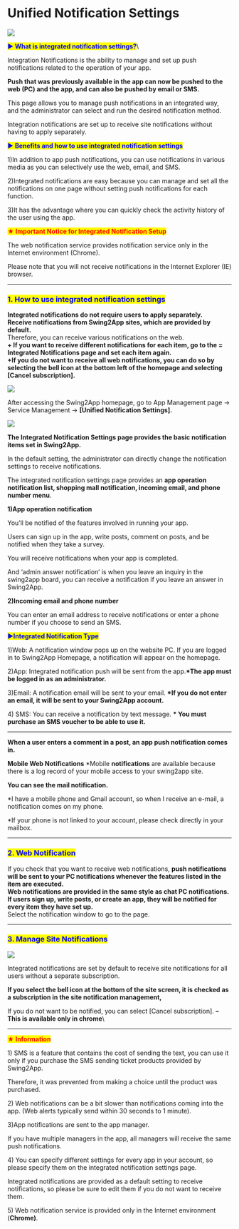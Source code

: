 # Unified Notification Settings

![](https://support.swing2app.com/wp-content/uploads/2018/10/76.png)

<mark style="color:blue;">**▶ What is integrated notification settings?**</mark>\


Integration Notifications is the ability to manage and set up push notifications related to the operation of your app.

**Push that was previously available in the app can now be pushed to the web (PC) and the app, and can also be pushed by email or SMS.**

This page allows you to manage push notifications in an integrated way, and the administrator can select and run the desired notification method.

Integration notifications are set up to receive site notifications without having to apply separately.

<mark style="color:blue;">**▶ Benefits and how to use integrated notification settings**</mark>

1\)In addition to app push notifications, you can use notifications in various media as you can selectively use the web, email, and SMS.

2\)Integrated notifications are easy because you can manage and set all the notifications on one page without setting push notifications for each function.

3\)It has the advantage where you can quickly check the activity history of the user using the app.

<mark style="color:red;">**★ Important Notice for Integrated Notification Setup**</mark>

The web notification service provides notification service only in the Internet environment (Chrome).

Please note that you will not receive notifications in the Internet Explorer (IE) browser.

***

### <mark style="color:blue;">**1. How to use integrated notification settings**</mark>

**Integrated notifications do not require users to apply separately.**\
**Receive notifications from Swing2App sites, which are provided by default.**\
Therefore, you can receive various notifications on the web.\
**+ If you want to receive different notifications for each item, go to the = Integrated Notifications page and set each item again.**\
**+If you do not want to receive all web notifications, you can do so by selecting the bell icon at the bottom left of the homepage and selecting \[Cancel subscription].**

![](https://support.swing2app.com/wp-content/uploads/2018/10/notify.png)

After accessing the Swing2App homepage, go to App Management page → Service Management → **\[Unified Notification Settings].**

![](https://support.swing2app.com/wp-content/uploads/2018/10/notify2.png)

**The Integrated Notification Settings page provides the basic notification items set in Swing2App.**

In the default setting, the administrator can directly change the notification settings to receive notifications.

The integrated notification settings page provides an **app operation notification list, shopping mall notification, incoming email, and phone number menu**.

**1)App operation notification**

You’ll be notified of the features involved in running your app.

Users can sign up in the app, write posts, comment on posts, and be notified when they take a survey.

You will receive notifications when your app is completed.

And ‘admin answer notification’ is when you leave an inquiry in the swing2app board, you can receive a notification if you leave an answer in Swing2App.

**2)Incoming email and phone number**

You can enter an email address to receive notifications or enter a phone number if you choose to send an SMS.

<mark style="color:blue;">**▶Integrated Notification Type**</mark>

1\)Web: A notification window pops up on the website PC. If you are logged in to Swing2App Homepage, a notification will appear on the homepage.

2\)App: Integrated notification push will be sent from the app.**\*The app must be logged in as an administrator.**

3\)Email: A notification email will be sent to your email. **\*If you do not enter an email, it will be sent to your Swing2App account.**

4\) SMS: You can receive a notification by text message. **\* You must purchase an SMS voucher to be able to use it.**

****

**When a user enters a comment in a post, an app push notification comes in.**

**Mobile Web Notifications** \*Mobile **notifications** are available because there is a log record of your mobile access to your swing2app site.

**You can see the mail notification.**

\*I have a mobile phone and Gmail account, so when I receive an e-mail, a notification comes on my phone.

\*If your phone is not linked to your account, please check directly in your mailbox.

***

### <mark style="color:blue;">**2. Web Notification**</mark>

If you check that you want to receive web notifications, **push notifications will be sent to your PC notifications whenever the features listed in the item are executed.**\
**Web notifications are provided in the same style as chat PC notifications.** \
**If users sign up, write posts, or create an app, they will be notified for every item they have set up.**\
Select the notification window to go to the page.

***

### <mark style="color:blue;">**3. Manage Site Notifications**</mark>

![](https://support.swing2app.com/wp-content/uploads/2018/10/notif.png)

Integrated notifications are set by default to receive site notifications for all users without a separate subscription.

**If you select the bell icon at the bottom of the site screen, it is checked as a subscription in the site notification management,**

If you do not want to be notified, you can select \[Cancel subscription]. **– This is available only in chrome**\


***

<mark style="color:red;">**★ Information**</mark>

1\) SMS is a feature that contains the cost of sending the text, you can use it only if you purchase the SMS sending ticket products provided by Swing2App.

Therefore, it was prevented from making a choice until the product was purchased.

2\) Web notifications can be a bit slower than notifications coming into the app. (Web alerts typically send within 30 seconds to 1 minute).

3\)App notifications are sent to the app manager.

If you have multiple managers in the app, all managers will receive the same push notifications.

4\) You can specify different settings for every app in your account, so please specify them on the integrated notification settings page.

Integrated notifications are provided as a default setting to receive notifications, so please be sure to edit them if you do not want to receive them.

5\) Web notification service is provided only in the Internet environment (**Chrome)**.
